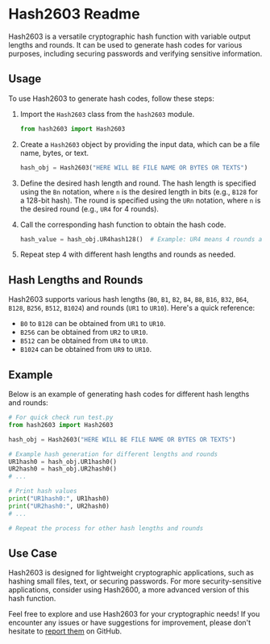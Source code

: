 # Hash2603 Readme

Hash2603 is a versatile cryptographic hash function with variable output lengths and rounds. It can be used to generate hash codes for various purposes, including securing passwords and verifying sensitive information.

## Usage

To use Hash2603 to generate hash codes, follow these steps:

1. Import the `Hash2603` class from the `hash2603` module.

   ```python
   from hash2603 import Hash2603
   ```

2. Create a `Hash2603` object by providing the input data, which can be a file name, bytes, or text.

   ```python
   hash_obj = Hash2603("HERE WILL BE FILE NAME OR BYTES OR TEXTS")
   ```

3. Define the desired hash length and round. The hash length is specified using the `Bn` notation, where `n` is the desired length in bits (e.g., `B128` for a 128-bit hash). The round is specified using the `URn` notation, where `n` is the desired round (e.g., `UR4` for 4 rounds).

4. Call the corresponding hash function to obtain the hash code.

   ```python
   hash_value = hash_obj.UR4hash128()  # Example: UR4 means 4 rounds and hash128 means 128-bit output
   ```

5. Repeat step 4 with different hash lengths and rounds as needed.

## Hash Lengths and Rounds

Hash2603 supports various hash lengths (`B0`, `B1`, `B2`, `B4`, `B8`, `B16`, `B32`, `B64`, `B128`, `B256`, `B512`, `B1024`) and rounds (`UR1` to `UR10`). Here's a quick reference:

- `B0` to `B128` can be obtained from `UR1` to `UR10`.
- `B256` can be obtained from `UR2` to `UR10`.
- `B512` can be obtained from `UR4` to `UR10`.
- `B1024` can be obtained from `UR9` to `UR10`.

## Example

Below is an example of generating hash codes for different hash lengths and rounds:

```python
# For quick check run test.py 
from hash2603 import Hash2603

hash_obj = Hash2603("HERE WILL BE FILE NAME OR BYTES OR TEXTS")

# Example hash generation for different lengths and rounds
UR1hash0 = hash_obj.UR1hash0()
UR2hash0 = hash_obj.UR2hash0()
# ...

# Print hash values
print("UR1hash0:", UR1hash0)
print("UR2hash0:", UR2hash0)
# ...

# Repeat the process for other hash lengths and rounds
```

## Use Case

Hash2603 is designed for lightweight cryptographic applications, such as hashing small files, text, or securing passwords. For more security-sensitive applications, consider using Hash2600, a more advanced version of this hash function.



Feel free to explore and use Hash2603 for your cryptographic needs! If you encounter any issues or have suggestions for improvement, please don't hesitate to [report them](https://github.com/ZenithSuite/hash2603/issues) on GitHub.

